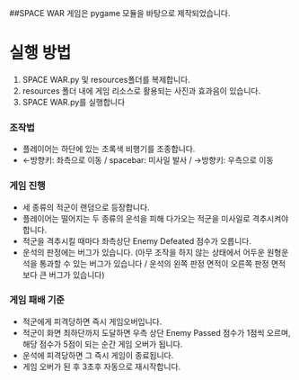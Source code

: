 ##SPACE WAR 게임은 pygame 모듈을 바탕으로 제작되었습니다.

# 실행 방법
1. SPACE WAR.py 및 resources폴더를 복제합니다.
2. resources 폴더 내에 게임 리소스로 활용되는 사진과 효과음이 있습니다.
3. SPACE WAR.py를 실행합니다

### 조작법
* 플레이어는 하단에 있는 초록색 비행기를 조종합니다.
* ←방향키: 좌측으로 이동 / spacebar: 미사일 발사 / →방향키: 우측으로 이동

### 게임 진행
* 세 종류의 적군이 랜덤으로 등장합니다.
* 플레이어는 떨어지는 두 종류의 운석을 피해 다가오는 적군을 미사일로 격추시켜야 합니다.
* 적군을 격추시킬 때마다 좌측상단 Enemy Defeated 점수가 오릅니다.
* 운석의 판정에는 버그가 있습니다. (아무 조작을 하지 않는 상태에서 어두운 원형운석을 통과할 수 있는 버그가 있습니다 / 운석의 왼쪽 판정 면적이 오른쪽 판정 면적보다 큰 버그가 있습니다)

### 게임 패배 기준
* 적군에게 피격당하면 즉시 게임오버입니다.
* 적군이 화면 최하단까지 도달하면 우측 상단 Enemy Passed 점수가 1점씩 오르며, 해당 점수가 5점이 되는 순간 게임 오버가 됩니다.
* 운석에 피격당하면 그 즉시 게임이 종료됩니다.
* 게임 오버가 된 후 3초후 자동으로 재시작합니다.
